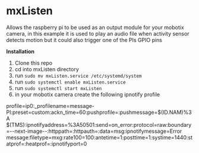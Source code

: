 # mxListen
Allows the raspberry pi to be used as an output module for your mobotix camera, in this example it is used to play an audio file when activity sensor detects motion but it could also trigger one of the PIs GPIO pins

**Installation**
1. Clone this repo
2. cd into mxListen directory
3. run `sudo mv mxListen.service /etc/systemd/system`
4. run `sudo systemctl enable mxListen.service`
5. run `sudo systemctl start mxListen`
6. in your mobotix camera create the following ipnotify profile

profile=ip0:_profilename=message-PI:preset=custom:ackn_time=60:pushprofile=:pushmessage=$(ID.NAM)%3A $(TMS):ipnotifyaddress=<change to your PIs ip address>%3A50501:send=on_error:protocol=raw:boundary=--next-image--:httppath=:httpauth=:data=msg:ipnotifymessage=Error message:filetype=mxg:rate100=100:antetime=1:posttime=1:systime=1440:statprof=:heatprof=:ipnotifyport=0

